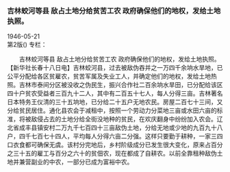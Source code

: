 ### 吉林蛟河等县  敌占土地分给贫苦工农  政府确保他们的地权，发给土地执照。  

1946-05-21  
第2版()
专栏：

　　吉林蛟河等县
    敌占土地分给贫苦工农
    政府确保他们的地权，发给土地执照。
    【新华社长春十八日电】吉林蛟河县，过去被敌伪吞并之一万四千余垧水旱地，已公平分配给各区贫雇农，贫苦军属及失业工人，并确定他们的地权，发给土地热照。吉林市泰间分区被没收之伪民生，振兴合作社二百余垧水旱田，已分配给该区四十户贫农受益者三百九十二人，其中有二百五十七人，每人分得三亩。吉林著名日本特务王仪清的三十五垧地，已分给二十五户无地农民。房屋二百七十三间，又分给贫民居住。通化县农会于减租中，按照一个劳动力分菜地三亩或水田六亩的标准，将被敌侵占去的土地分给全街没地种的贫民，在欢庆翻身中纷纷加入农会。辽北省成丰县镇安村二万九千七百四十三亩敌伪土地，分给无地或少地的九百九十八户，四千七百七十四人，平均每人分得六亩二分强。这样只要勤于耕种，一家三四口衣食都可确保无虞。该村分完地后，乡村阶级成分已发生很大变化，原来占百分之三十五的雇工与百分之六十的贫佃农，现在都成了自耕农。以前全靠租种敌伪土地并兼营副业的中农，一部分已成为富裕中农。  
